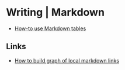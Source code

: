 # Writing | Markdown

* [How-to use Markdown tables](writing/markdown/tables.md)

## Links
* [How to build graph of local markdown links](https://github.com/tchayen/markdown-links)
